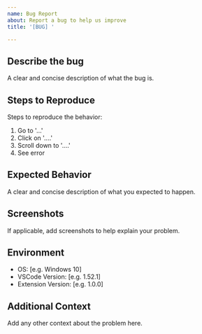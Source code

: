 ```yaml
---
name: Bug Report
about: Report a bug to help us improve
title: '[BUG] '

---
```


## Describe the bug

A clear and concise description of what the bug is.

## Steps to Reproduce

Steps to reproduce the behavior:

1. Go to '...'
2. Click on '....'
3. Scroll down to '....'
4. See error

## Expected Behavior

A clear and concise description of what you expected to happen.

## Screenshots

If applicable, add screenshots to help explain your problem.

## Environment

- OS: [e.g. Windows 10]
- VSCode Version: [e.g. 1.52.1]
- Extension Version: [e.g. 1.0.0]

## Additional Context

Add any other context about the problem here.